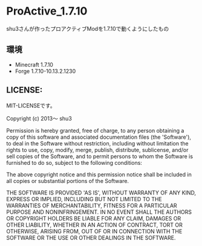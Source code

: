 # ProActive_1.7.10
shu3さんが作ったプロアクティブModを1.7.10で動くようにしたもの

## 環境

* Minecraft 1.7.10
* Forge 1.7.10-10.13.2.1230

## LICENSE:

MIT-LICENSEです。

Copyright (c) 2013〜 shu3

Permission is hereby granted, free of charge, to any person obtaining
a copy of this software and associated documentation files (the
'Software'), to deal in the Software without restriction, including
without limitation the rights to use, copy, modify, merge, publish,
distribute, sublicense, and/or sell copies of the Software, and to
permit persons to whom the Software is furnished to do so, subject to
the following conditions:

The above copyright notice and this permission notice shall be
included in all copies or substantial portions of the Software.

THE SOFTWARE IS PROVIDED 'AS IS', WITHOUT WARRANTY OF ANY KIND,
EXPRESS OR IMPLIED, INCLUDING BUT NOT LIMITED TO THE WARRANTIES OF
MERCHANTABILITY, FITNESS FOR A PARTICULAR PURPOSE AND NONINFRINGEMENT.
IN NO EVENT SHALL THE AUTHORS OR COPYRIGHT HOLDERS BE LIABLE FOR ANY
CLAIM, DAMAGES OR OTHER LIABILITY, WHETHER IN AN ACTION OF CONTRACT,
TORT OR OTHERWISE, ARISING FROM, OUT OF OR IN CONNECTION WITH THE
SOFTWARE OR THE USE OR OTHER DEALINGS IN THE SOFTWARE.